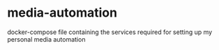 # media-automation
docker-compose file containing the services required for setting up my personal media automation
